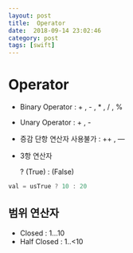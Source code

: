 ```yaml
---
layout: post
title:  Operator
date:  2018-09-14 23:02:46
category: post
tags: [swift]
---
```



# Operator

* Binary Operator : + , - , * , / , %
* Unary Operator : + , - 
* 증감 단항 연산자 사용불가 : ++ , — 



* 3항 연산자

  ? (True) : (False)

```swift
val = usTrue ? 10 : 20
```



## 범위 연산자

* Closed : 1...10 
* Half Closed : 1..<10
